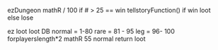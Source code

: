 ezDungeon
  mathR / 100
  if # > 25 == win
  tellstoryFunction()
  if win
    loot  
  else lose





ez loot 
  loot DB
  normal = 1-80
  rare = 81 - 95
  leg = 96- 100
forplayerslength*2
  mathR 55 normal
  return loot
  